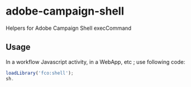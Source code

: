 # adobe-campaign-shell

Helpers for Adobe Campaign Shell execCommand

## Usage

In a workflow Javascript activity, in a WebApp, etc ; use following code:

```js
loadLibrary('fco:shell');
sh.
```
